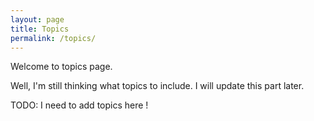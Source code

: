 ```yaml
---
layout: page
title: Topics
permalink: /topics/
---
```

Welcome to topics page. 

Well, I'm still thinking what topics to include. I will update this part later. 

TODO: I need to add topics here !